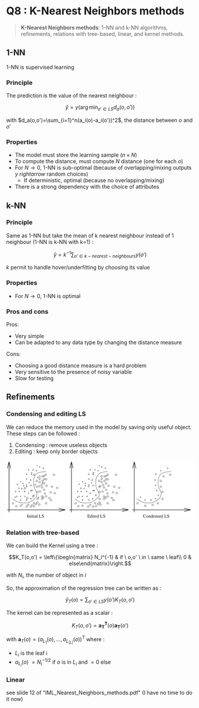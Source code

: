 # Q8 : K-Nearest Neighbors methods

> **K-Nearest Neighbors methods**: 1-NN and k-NN algorithms, refinements, relations with tree-based, linear, and kernel methods.

## 1-NN

1-NN is supervised learning

### Principle

The prediction is the value of the nearest neighbour :

$$\hat y = y(\arg\min_{o'\in LS}{d_a(o,o')})$$

with $d_a(o,o')=\sum_{i=1}^n(a_i(o)-a_i(o'))^2$, the distance between $o$ and $o'$

### Properties

- The model must store the learning sample ($n\times N$)
- To compute the distance, must compute $N$ distance (one for each $o$)
- For $N\rightarrow 0$, 1-NN is sub-optimal (because of overlapping/mixing outputs $y$ $rightarrow$ random choices)
	- If deterministic, optimal (because no overlapping/mixing)
- There is a strong dependency with the choice of attributes

## k-NN

### Principle

Same as 1-NN but take the mean of k nearest neighbour instead of 1 neighbour (1-NN is k-NN with k=1) :

$$\hat y =k^{-1} \sum_{o'\in k-nearest-neighbours}{y(o')}$$

$k$ permit to handle hover/underfitting by choosing its value

### Properties

- For $N\rightarrow 0$, 1-NN is optimal

### Pros and cons

Pros:
- Very simple
- Can be adapted to any data type by changing the distance measure

Cons:
- Choosing a good distance measure is a hard problem
- Very sensitive to the presence of noisy variable
- Slow for testing

## Refinements

### Condensing and editing LS

We can reduce the memory used in the model by saving only useful object. These steps can be followed :
1. Condensing : remove useless objects
2. Editing : keep only border objects

![](attachments/Pasted%20image%2020231017180724.png)

### Relation with tree-based

We can build the Kernel using a tree : 

$$K_T(o,o') = \left\{\begin{matrix} N_i^{-1} & if \ o,o' \ in \ same \ leaf\\ 0 & else\end{matrix}\right.$$

with $N_i$, the number of object in $i$

So, the approximation of the regression tree can be written as :

$$\hat y_T(o)=\sum_{o'\in LS}{y(o')K_T(o,o')}$$

The kernel can be represented as a scalar :

$$K_T(o,o')=\mathbf{a^T_T}(o)\mathbf{a_T}(o')$$

with $\mathbf a_T(o) = (a_{L_1}(o), ..., a_{L_{|L|}}(o))^T$ where :
- $L_i$ is the leaf i
- $a_{L_i}(o)$ $=N_i^{-1/2}$ if $o$ is in $L_i$ and $=0$ else

### Linear

see slide 12 of "IML_Nearest_Neighbors_methods.pdf" (I have no time to do it now)